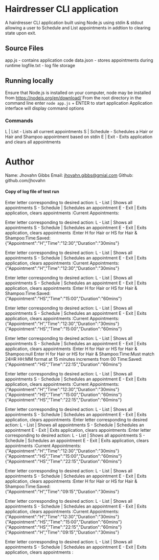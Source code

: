 # Hairdresser CLI application

A hairdresser CLI application built using Node.js using stdin & stdout allowing a user to Schedule and List appointments in addtion to clearing state upon exit.

## Source Files

app.js - contains application code
data.json - stores appointments during runtime
logfile.txt - log file storage

## Running locally

Ensure that Node.js is installed on your computer, node may be installed from https://nodejs.org/en/download/
From the root directory in the command line enter `node app.js` + ENTER to start application
Application interface will display command options

### Commands

L | List - Lists all current appointments
S | Schedule - Schedules a Hair or Hair and Shampoo appointment based on stdin
E | Exit - Exits application and clears all appointments

# Author

Name: Jhovahn Gibbs
Email: jhovahn.gibbs@gmial.com
Github: github.com/jhovahn

#### Copy of log file of test run

Enter letter corresponding to desired action:
L - List | Shows all appointments
S - Schedule | Schedules an appointment
E - Exit | Exits application, clears appointments
:Current Appointments:

Enter letter corresponding to desired action:
L - List | Shows all appointments
S - Schedule | Schedules an appointment
E - Exit | Exits application, clears appointments
:Enter H for Hair or HS for Hair & Shampoo:Time:Saved: {"Appointment":"H","Time":"12:30","Duration":"30mins"}

Enter letter corresponding to desired action:
L - List | Shows all appointments
S - Schedule | Schedules an appointment
E - Exit | Exits application, clears appointments
:Current Appointments:
{"Appointment":"H","Time":"12:30","Duration":"30mins"}

Enter letter corresponding to desired action:
L - List | Shows all appointments
S - Schedule | Schedules an appointment
E - Exit | Exits application, clears appointments
:Enter H for Hair or HS for Hair & Shampoo:Time:Saved: {"Appointment":"HS","Time":"15:00","Duration":"60mins"}

Enter letter corresponding to desired action:
L - List | Shows all appointments
S - Schedule | Schedules an appointment
E - Exit | Exits application, clears appointments
:Current Appointments:
{"Appointment":"H","Time":"12:30","Duration":"30mins"}
{"Appointment":"HS","Time":"15:00","Duration":"60mins"}

Enter letter corresponding to desired action:
L - List | Shows all appointments
S - Schedule | Schedules an appointment
E - Exit | Exits application, clears appointments
:Enter H for Hair or HS for Hair & Shampoo:null
Enter H for Hair or HS for Hair & Shampoo:Time:Must match 24HR HH:MM format at 15 minutes increments from 00
Time:Saved: {"Appointment":"HS","Time":"22:15","Duration":"60mins"}

Enter letter corresponding to desired action:
L - List | Shows all appointments
S - Schedule | Schedules an appointment
E - Exit | Exits application, clears appointments
:Current Appointments:
{"Appointment":"H","Time":"12:30","Duration":"30mins"}
{"Appointment":"HS","Time":"15:00","Duration":"60mins"}
{"Appointment":"HS","Time":"22:15","Duration":"60mins"}

Enter letter corresponding to desired action:
L - List | Shows all appointments
S - Schedule | Schedules an appointment
E - Exit | Exits application, clears appointments
:Enter letter corresponding to desired action:
L - List | Shows all appointments
S - Schedule | Schedules an appointment
E - Exit | Exits application, clears appointments
:Enter letter corresponding to desired action:
L - List | Shows all appointments
S - Schedule | Schedules an appointment
E - Exit | Exits application, clears appointments
:Current Appointments:
{"Appointment":"H","Time":"12:30","Duration":"30mins"}
{"Appointment":"HS","Time":"15:00","Duration":"60mins"}
{"Appointment":"HS","Time":"22:15","Duration":"60mins"}

Enter letter corresponding to desired action:
L - List | Shows all appointments
S - Schedule | Schedules an appointment
E - Exit | Exits application, clears appointments
:Enter H for Hair or HS for Hair & Shampoo:Time:Saved: {"Appointment":"H","Time":"09:15","Duration":"30mins"}

Enter letter corresponding to desired action:
L - List | Shows all appointments
S - Schedule | Schedules an appointment
E - Exit | Exits application, clears appointments
:Current Appointments:
{"Appointment":"H","Time":"12:30","Duration":"30mins"}
{"Appointment":"HS","Time":"15:00","Duration":"60mins"}
{"Appointment":"HS","Time":"22:15","Duration":"60mins"}
{"Appointment":"H","Time":"09:15","Duration":"30mins"}

Enter letter corresponding to desired action:
L - List | Shows all appointments
S - Schedule | Schedules an appointment
E - Exit | Exits application, clears appointments
:

